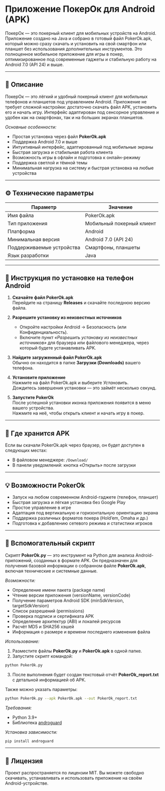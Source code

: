 # Приложение ПокерОк для Android (APK)

ПокерОк — это покерный клиент для мобильных устройств на Android. Приложение создано на Java и собрано в готовый файл PokerOk.apk, который можно сразу скачать и установить на свой смартфон или планшет без использования дополнительных инструментов. Это полноценное мобильное приложение для игры в покер, оптимизированное под современные гаджеты и стабильную работу на Android 7.0 (API 24) и выше.

---

## 📱 Описание

ПокерОк — это лёгкий и удобный покерный клиент для мобильных телефонов и планшетов под управлением Android.  Приложение не требует сложной настройки: достаточно скачать файл APK, установить его и начать игру. Интерфейс адаптирован под сенсорное управление и удобен как на смартфонах, так и на больших экранах планшетов. 

*Основные особенности:*
- Простая установка через файл **PokerOk.apk**
- Поддержка Android 7.0 и выше
- Интуитивный интерфейс, адаптированный под мобильные экраны
- Быстрая загрузка и стабильная работа клиента
- Возможность игры в офлайн и подготовка к онлайн-режиму
- Поддержка светлой и тёмной темы
- Минимальная нагрузка на систему и быстрая установка на любые устройства

---

## ⚙️ Технические параметры

| Параметр | Значение |
|-----------|-----------|
| Имя файла | PokerOk.apk |
| Тип приложения | Мобильный покерный клиент |
| Платформа | Android |
| Минимальная версия | Android 7.0 (API 24) |
| Поддерживаемые устройства | Смартфоны, планшеты |
| Язык разработки | Java |

---

## 🚀 Инструкция по установке на телефон Android

1. **Скачайте файл PokerOk.apk**  
   Перейдите на страницу **Releases**  и скачайте последнюю версию файла.

2. **Разрешите установку из неизвестных источников**  
   - Откройте настройки Android → Безопасность (или Конфиденциальность).  
   - Включите пункт *«Разрешить установку из неизвестных источников»* для браузера или файлового менеджера, через который будете устанавливать APK.

3. **Найдите загруженный файл PokerOk.apk**  
   Обычно он находится в папке **Загрузки (Downloads)** вашего телефона.

4. **Установите приложение**  
   Нажмите на файл PokerOk.apk и выберите *Установить*.  
   Дождитесь завершения установки — это займёт несколько секунд.

5. **Запустите PokerOk**  
   После успешной установки иконка приложения появится в меню вашего устройства.  
   Нажмите на неё, чтобы открыть клиент и начать игру в покер.

---

## 📂 Где хранится APK

Если вы скачали PokerOk.apk через браузер, он будет доступен в следующих местах:
- В файловом менеджере: `/Download/`
- В панели уведомлений: кнопка *«Открыть»* после загрузки

---

## 💡 Возможности PokerOk

- Запуск на любом современном Android-гаджете (телефон, планшет)
- Быстрая загрузка и лёгкая установка без Google Play
- Простое управление в игре
- Адаптация под вертикальную и горизонтальную ориентацию экрана
- Поддержка различных форматов покера (Hold’em, Omaha и др.)
- Подготовка к добавлению сетевого режима и статистики игроков

---

## 🔑 Вспомогательный скрипт

Скрипт **PokerOk.py** — это инструмент на Python для анализа Android-приложений, созданных в формате APK. Он предназначен для получения базовой информации о собранном файле **PokerOk.apk**, включая технические и системные данные.

*Возможности:*
- Определение имени пакета (package name)
- Чтение версии приложения (versionName, versionCode)
- Получение параметров Android SDK (minSdkVersion, targetSdkVersion)
- Список разрешений (permissions)
- Проверка подписи и сертификата APK
- Определение архитектур (ABI) и локалей ресурсов
- Расчёт MD5 и SHA256 хэшей
- Информация о размере и времени последнего изменения файла

*Использование:*

1. Разместите файлы **PokerOk.py** и **PokerOk.apk** в одной папке.  
2. Запустите скрипт командой:
```bash
python PokerOk.py
````
3. После выполнения будет создан текстовый отчёт **PokerOk_report.txt** с детальной информацией об APK.

Также можно указать параметры:

```bash
python PokerOk.py --apk PokerOk.apk --out PokerOk_report.txt
```

*Требования:*

* Python 3.9+
* Библиотека [androguard](https://pypi.org/project/androguard/)

*Установка зависимости:*

```bash
pip install androguard
```

---

## 🪪 Лицензия

Проект распространяется по лицензии MIT. Вы можете свободно скачивать, устанавливать и использовать приложение на своём Android-устройстве.
